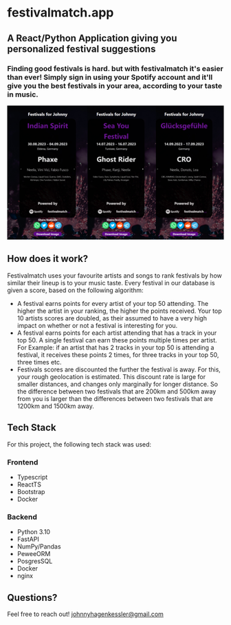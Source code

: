 # festivalmatch.app

## A React/Python Application giving you personalized festival suggestions

### Finding good festivals is hard. but with festivalmatch it's easier than ever! Simply sign in using your Spotify account and it'll give you the best festivals in your area, according to your taste in music.

![](demo.jpg)

## How does it work?

Festivalmatch uses your favourite artists and songs to rank festivals by how similar their lineup is to your music taste. 
Every festival in our database is given a score, based on the following algorithm:
- A festival earns points for every artist of your top 50 attending. The higher the artist in your ranking, the higher the points received. Your top 10 artists scores are doubled, as their assumed to have a very high impact on whether or not a festival is interesting for you.
- A festival earns points for each artist attending that has a track in your top 50. A single festival can earn these points multiple times per artist. For Example: if an artist that has 2 tracks in your top 50 is attending a festival, it receives these points 2 times, for three tracks in your top 50, three times etc.
- Festivals scores are discounted the further the festival is away. For this, your rough geolocation is estimated. This discount rate is large for smaller distances, and changes only marginally for longer distance. So the difference between two festivals that are 200km and 500km away from you is larger than the differences between two festivals that are 1200km and 1500km away.

## Tech Stack
For this project, the following tech stack was used:

### Frontend
- Typescript
- ReactTS
- Bootstrap
- Docker

### Backend
- Python 3.10
- FastAPI
- NumPy/Pandas
- PeweeORM
- PosgresSQL
- Docker
- nginx

## Questions?
Feel free to reach out! johnnyhagenkessler@gmail.com
